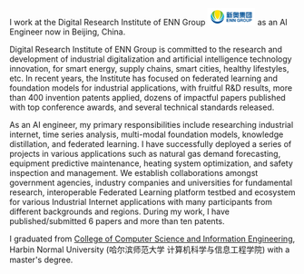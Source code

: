 I work at the Digital Research Institute of ENN Group <img src='./images/enngroup.png' style='width: 6em;'> as an AI Engineer now in Beijing, China. 

Digital Research Institute of ENN Group is committed to the research and development of industrial digitalization and artificial intelligence technology innovation, for smart energy, supply chains, smart cities, healthy lifestyles, etc. In recent years, the Institute has focused on federated learning and foundation models for industrial applications, with fruitful R&D results, more than 400 invention patents applied, dozens of impactful papers published with top conference awards, and several technical standards released.

As an AI engineer, my primary responsibilities include researching industrial internet, time series analysis, multi-modal foundation models, knowledge distillation, and federated learning. I have successfully deployed a series of projects in various applications such as natural gas demand forecasting, equipment predictive maintenance, heating system optimization, and safety inspection and management. We establish collaborations amongst government agencies, industry companies and universities for fundamental research, interoperable Federated Learning platform testbed and ecosystem for various Industrial Internet applications with many participants from different backgrounds and regions. During my work, I have published/submitted 6 papers and more than ten patents.

<!--# 
If you are seeking any form of **academic cooperation**, please feel free to email me at [machinelearner@126.com].
-->

I graduated from [College of Computer Science and Information Engineering](http://www.hrbnu.edu.cn/), Harbin Normal University (哈尔滨师范大学 计算机科学与信息工程学院) with a master's degree.

<!--
I won the [Baidu Scholarship](https://baike.baidu.com/item/%E7%99%BE%E5%BA%A6%E5%A5%96%E5%AD%A6%E9%87%91/9929412) (10 candidates worldwide each year) and [ByteDance Scholars Program](https://ur.bytedance.com/scholarship) (10 candidates worldwide each year) in 2020 and was selected as one of [the top 100 AI Chinese new stars](https://mp.weixin.qq.com/s?__biz=MzA4NzQ5MTA2NA==&mid=2653639431&idx=1&sn=25b6368c1954419b9090840347d9a27d&chksm=8be75b90bc90d286a5af3ef8e610e822d705dc3cf4382b45e3f14489f3e7ec4fd8c95ed0eceb&mpshare=1&scene=2&srcid=0511LMlj9Qv9DeIZAjMjYAU9&sharer_sharetime=1620731348139&sharer_shareid=631c113940cb81f34895aa25ab14422a#rd) and AI Chinese New Star Outstanding Scholar (10 candidates worldwide each year). 

My research interest includes time-series analysis(forecasting, classification, and anomaly detection), fault diagnosis, large language model, federated learning, ensemble learning, and granular computing. I have published 50+ papers <a href='https://scholar.google.com/citations?user=4FA6C0AAAAAJ'><img src="https://img.shields.io/endpoint?logo=Google%20Scholar&url=https%3A%2F%2Fcdn.jsdelivr.net%2Fgh%2FRayeRen%2Frayeren.github.io@google-scholar-stats%2Fgs_data_shieldsio.json&labelColor=f6f6f6&color=9cf&style=flat&label=citations"></a> at the top international AI conferences such as NeurIPS, ICML, ICLR, KDD. 

To promote the communication among the Chinese ML & NLP community, we (along with other 11 young scholars worldwide) founded the [MLNLP community](https://space.bilibili.com/168887299) in 2021. I am honored to be one of the chairs of the MLNLP committee.
-->
